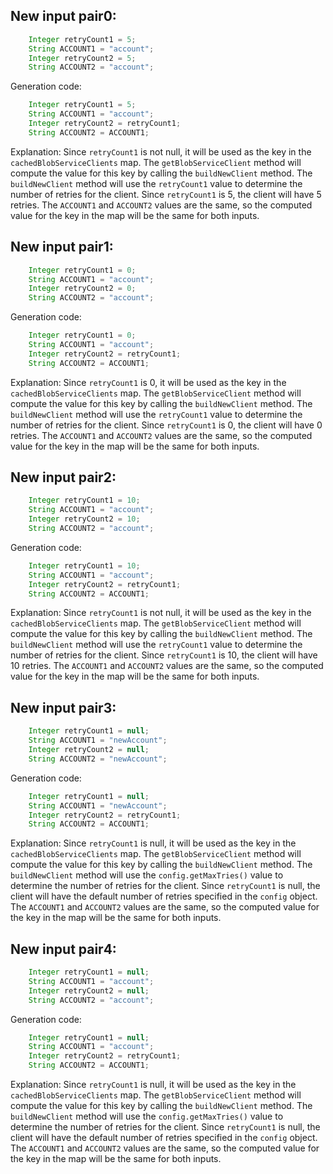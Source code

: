 ## New input pair0:
```java
    Integer retryCount1 = 5;
    String ACCOUNT1 = "account";
    Integer retryCount2 = 5;
    String ACCOUNT2 = "account";
```
Generation code:
```java
    Integer retryCount1 = 5;
    String ACCOUNT1 = "account";
    Integer retryCount2 = retryCount1;
    String ACCOUNT2 = ACCOUNT1;
```
Explanation: Since `retryCount1` is not null, it will be used as the key in the `cachedBlobServiceClients` map. The `getBlobServiceClient` method will compute the value for this key by calling the `buildNewClient` method. The `buildNewClient` method will use the `retryCount1` value to determine the number of retries for the client. Since `retryCount1` is 5, the client will have 5 retries. The `ACCOUNT1` and `ACCOUNT2` values are the same, so the computed value for the key in the map will be the same for both inputs.

## New input pair1:
```java
    Integer retryCount1 = 0;
    String ACCOUNT1 = "account";
    Integer retryCount2 = 0;
    String ACCOUNT2 = "account";
```
Generation code:
```java
    Integer retryCount1 = 0;
    String ACCOUNT1 = "account";
    Integer retryCount2 = retryCount1;
    String ACCOUNT2 = ACCOUNT1;
```
Explanation: Since `retryCount1` is 0, it will be used as the key in the `cachedBlobServiceClients` map. The `getBlobServiceClient` method will compute the value for this key by calling the `buildNewClient` method. The `buildNewClient` method will use the `retryCount1` value to determine the number of retries for the client. Since `retryCount1` is 0, the client will have 0 retries. The `ACCOUNT1` and `ACCOUNT2` values are the same, so the computed value for the key in the map will be the same for both inputs.

## New input pair2:
```java
    Integer retryCount1 = 10;
    String ACCOUNT1 = "account";
    Integer retryCount2 = 10;
    String ACCOUNT2 = "account";
```
Generation code:
```java
    Integer retryCount1 = 10;
    String ACCOUNT1 = "account";
    Integer retryCount2 = retryCount1;
    String ACCOUNT2 = ACCOUNT1;
```
Explanation: Since `retryCount1` is not null, it will be used as the key in the `cachedBlobServiceClients` map. The `getBlobServiceClient` method will compute the value for this key by calling the `buildNewClient` method. The `buildNewClient` method will use the `retryCount1` value to determine the number of retries for the client. Since `retryCount1` is 10, the client will have 10 retries. The `ACCOUNT1` and `ACCOUNT2` values are the same, so the computed value for the key in the map will be the same for both inputs.

## New input pair3:
```java
    Integer retryCount1 = null;
    String ACCOUNT1 = "newAccount";
    Integer retryCount2 = null;
    String ACCOUNT2 = "newAccount";
```
Generation code:
```java
    Integer retryCount1 = null;
    String ACCOUNT1 = "newAccount";
    Integer retryCount2 = retryCount1;
    String ACCOUNT2 = ACCOUNT1;
```
Explanation: Since `retryCount1` is null, it will be used as the key in the `cachedBlobServiceClients` map. The `getBlobServiceClient` method will compute the value for this key by calling the `buildNewClient` method. The `buildNewClient` method will use the `config.getMaxTries()` value to determine the number of retries for the client. Since `retryCount1` is null, the client will have the default number of retries specified in the `config` object. The `ACCOUNT1` and `ACCOUNT2` values are the same, so the computed value for the key in the map will be the same for both inputs.

## New input pair4:
```java
    Integer retryCount1 = null;
    String ACCOUNT1 = "account";
    Integer retryCount2 = null;
    String ACCOUNT2 = "account";
```
Generation code:
```java
    Integer retryCount1 = null;
    String ACCOUNT1 = "account";
    Integer retryCount2 = retryCount1;
    String ACCOUNT2 = ACCOUNT1;
```
Explanation: Since `retryCount1` is null, it will be used as the key in the `cachedBlobServiceClients` map. The `getBlobServiceClient` method will compute the value for this key by calling the `buildNewClient` method. The `buildNewClient` method will use the `config.getMaxTries()` value to determine the number of retries for the client. Since `retryCount1` is null, the client will have the default number of retries specified in the `config` object. The `ACCOUNT1` and `ACCOUNT2` values are the same, so the computed value for the key in the map will be the same for both inputs.
